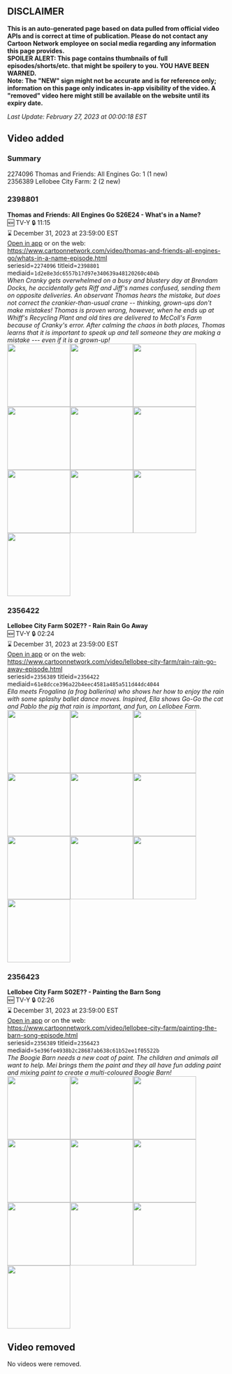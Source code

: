 ## DISCLAIMER
**This is an auto-generated page based on data pulled from official video APIs and is correct at time of publication. Please do not contact any Cartoon Network employee on social media regarding any information this page provides.**  
**SPOILER ALERT: This page contains thumbnails of full episodes/shorts/etc. that might be spoilery to you. YOU HAVE BEEN WARNED.**  
**Note: The "NEW" sign might not be accurate and is for reference only; information on this page only indicates in-app visibility of the video. A "removed" video here might still be available on the website until its expiry date.**  

_Last Update: February 27, 2023 at 00:00:18 EST_
## Video added
### Summary
2274096 Thomas and Friends: All Engines Go: 1 (1 new)  
2356389 Lellobee City Farm: 2 (2 new)  
### 2398801
**Thomas and Friends: All Engines Go S26E24 - What's in a Name?**  
🆕 TV-Y 🔒 11:15  
⌛ December 31, 2023 at 23:59:00 EST  
[Open in app](https://cnvideo.sercomkc.org/redirector.html?type=cnapp&seriesid=1000000000093702&titleid=2398801&mediaid=1d2e8e3dc6557b17d97e340639a48120260c404b) or on the web: https://www.cartoonnetwork.com/video/thomas-and-friends-all-engines-go/whats-in-a-name-episode.html  
seriesid=`2274096` titleid=`2398801` mediaid=`1d2e8e3dc6557b17d97e340639a48120260c404b`  
_When Cranky gets overwhelmed on a busy and blustery day at Brendam Docks, he accidentally gets Riff and Jiff's names confused, sending them on opposite deliveries. An observant Thomas hears the mistake, but does not correct the crankier-than-usual crane -- thinking, grown-ups don't make mistakes! Thomas is proven wrong, however, when he ends up at Whiff's Recycling Plant and old tires are delivered to McColl's Farm because of Cranky's error. After calming the chaos in both places, Thomas learns that it is important to speak up and tell someone they are making a mistake --- even if it is a grown-up!_  
<a href="https://s3.amazonaws.com/cartoonorchestrator/2398801_001_1280x720.jpg"><img src="https://s3.amazonaws.com/cartoonorchestrator/2398801_001_640x360.jpg" height="144px" /></a><a href="https://s3.amazonaws.com/cartoonorchestrator/2398801_002_1280x720.jpg"><img src="https://s3.amazonaws.com/cartoonorchestrator/2398801_002_640x360.jpg" height="144px" /></a><a href="https://s3.amazonaws.com/cartoonorchestrator/2398801_003_1280x720.jpg"><img src="https://s3.amazonaws.com/cartoonorchestrator/2398801_003_640x360.jpg" height="144px" /></a><a href="https://s3.amazonaws.com/cartoonorchestrator/2398801_004_1280x720.jpg"><img src="https://s3.amazonaws.com/cartoonorchestrator/2398801_004_640x360.jpg" height="144px" /></a><a href="https://s3.amazonaws.com/cartoonorchestrator/2398801_005_1280x720.jpg"><img src="https://s3.amazonaws.com/cartoonorchestrator/2398801_005_640x360.jpg" height="144px" /></a><a href="https://s3.amazonaws.com/cartoonorchestrator/2398801_006_1280x720.jpg"><img src="https://s3.amazonaws.com/cartoonorchestrator/2398801_006_640x360.jpg" height="144px" /></a><a href="https://s3.amazonaws.com/cartoonorchestrator/2398801_007_1280x720.jpg"><img src="https://s3.amazonaws.com/cartoonorchestrator/2398801_007_640x360.jpg" height="144px" /></a><a href="https://s3.amazonaws.com/cartoonorchestrator/2398801_008_1280x720.jpg"><img src="https://s3.amazonaws.com/cartoonorchestrator/2398801_008_640x360.jpg" height="144px" /></a><a href="https://s3.amazonaws.com/cartoonorchestrator/2398801_009_1280x720.jpg"><img src="https://s3.amazonaws.com/cartoonorchestrator/2398801_009_640x360.jpg" height="144px" /></a><a href="https://s3.amazonaws.com/cartoonorchestrator/2398801_010_1280x720.jpg"><img src="https://s3.amazonaws.com/cartoonorchestrator/2398801_010_640x360.jpg" height="144px" /></a>
### 2356422
**Lellobee City Farm S02E?? - Rain Rain Go Away**  
🆕 TV-Y 🔒 02:24  
⌛ December 31, 2023 at 23:59:00 EST  
[Open in app](https://cnvideo.sercomkc.org/redirector.html?type=cnapp&seriesid=1000000000093702&titleid=2356422&mediaid=61e8dcce396a22b4eec4581a485a511d44dc4044) or on the web: https://www.cartoonnetwork.com/video/lellobee-city-farm/rain-rain-go-away-episode.html  
seriesid=`2356389` titleid=`2356422` mediaid=`61e8dcce396a22b4eec4581a485a511d44dc4044`  
_Ella meets Frogalina (a frog ballerina) who shows her how to enjoy the rain with some splashy ballet dance moves. Inspired, Ella shows Go-Go the cat and Pablo the pig that rain is important, and fun, on Lellobee Farm._  
<a href="https://s3.amazonaws.com/cartoonorchestrator/2356422_001_1280x720.jpg"><img src="https://s3.amazonaws.com/cartoonorchestrator/2356422_001_640x360.jpg" height="144px" /></a><a href="https://s3.amazonaws.com/cartoonorchestrator/2356422_002_1280x720.jpg"><img src="https://s3.amazonaws.com/cartoonorchestrator/2356422_002_640x360.jpg" height="144px" /></a><a href="https://s3.amazonaws.com/cartoonorchestrator/2356422_003_1280x720.jpg"><img src="https://s3.amazonaws.com/cartoonorchestrator/2356422_003_640x360.jpg" height="144px" /></a><a href="https://s3.amazonaws.com/cartoonorchestrator/2356422_004_1280x720.jpg"><img src="https://s3.amazonaws.com/cartoonorchestrator/2356422_004_640x360.jpg" height="144px" /></a><a href="https://s3.amazonaws.com/cartoonorchestrator/2356422_005_1280x720.jpg"><img src="https://s3.amazonaws.com/cartoonorchestrator/2356422_005_640x360.jpg" height="144px" /></a><a href="https://s3.amazonaws.com/cartoonorchestrator/2356422_006_1280x720.jpg"><img src="https://s3.amazonaws.com/cartoonorchestrator/2356422_006_640x360.jpg" height="144px" /></a><a href="https://s3.amazonaws.com/cartoonorchestrator/2356422_007_1280x720.jpg"><img src="https://s3.amazonaws.com/cartoonorchestrator/2356422_007_640x360.jpg" height="144px" /></a><a href="https://s3.amazonaws.com/cartoonorchestrator/2356422_008_1280x720.jpg"><img src="https://s3.amazonaws.com/cartoonorchestrator/2356422_008_640x360.jpg" height="144px" /></a><a href="https://s3.amazonaws.com/cartoonorchestrator/2356422_009_1280x720.jpg"><img src="https://s3.amazonaws.com/cartoonorchestrator/2356422_009_640x360.jpg" height="144px" /></a><a href="https://s3.amazonaws.com/cartoonorchestrator/2356422_010_1280x720.jpg"><img src="https://s3.amazonaws.com/cartoonorchestrator/2356422_010_640x360.jpg" height="144px" /></a>
### 2356423
**Lellobee City Farm S02E?? - Painting the Barn Song**  
🆕 TV-Y 🔒 02:26  
⌛ December 31, 2023 at 23:59:00 EST  
[Open in app](https://cnvideo.sercomkc.org/redirector.html?type=cnapp&seriesid=1000000000093702&titleid=2356423&mediaid=5e396fe4938b2c28687ab638c61b52ee1f05522b) or on the web: https://www.cartoonnetwork.com/video/lellobee-city-farm/painting-the-barn-song-episode.html  
seriesid=`2356389` titleid=`2356423` mediaid=`5e396fe4938b2c28687ab638c61b52ee1f05522b`  
_The Boogie Barn needs a new coat of paint. The children and animals all want to help. Mei brings them the paint and they all have fun adding paint and mixing paint to create a multi-coloured Boogie Barn!_  
<a href="https://s3.amazonaws.com/cartoonorchestrator/2356423_001_1280x720.jpg"><img src="https://s3.amazonaws.com/cartoonorchestrator/2356423_001_640x360.jpg" height="144px" /></a><a href="https://s3.amazonaws.com/cartoonorchestrator/2356423_002_1280x720.jpg"><img src="https://s3.amazonaws.com/cartoonorchestrator/2356423_002_640x360.jpg" height="144px" /></a><a href="https://s3.amazonaws.com/cartoonorchestrator/2356423_003_1280x720.jpg"><img src="https://s3.amazonaws.com/cartoonorchestrator/2356423_003_640x360.jpg" height="144px" /></a><a href="https://s3.amazonaws.com/cartoonorchestrator/2356423_004_1280x720.jpg"><img src="https://s3.amazonaws.com/cartoonorchestrator/2356423_004_640x360.jpg" height="144px" /></a><a href="https://s3.amazonaws.com/cartoonorchestrator/2356423_005_1280x720.jpg"><img src="https://s3.amazonaws.com/cartoonorchestrator/2356423_005_640x360.jpg" height="144px" /></a><a href="https://s3.amazonaws.com/cartoonorchestrator/2356423_006_1280x720.jpg"><img src="https://s3.amazonaws.com/cartoonorchestrator/2356423_006_640x360.jpg" height="144px" /></a><a href="https://s3.amazonaws.com/cartoonorchestrator/2356423_007_1280x720.jpg"><img src="https://s3.amazonaws.com/cartoonorchestrator/2356423_007_640x360.jpg" height="144px" /></a><a href="https://s3.amazonaws.com/cartoonorchestrator/2356423_008_1280x720.jpg"><img src="https://s3.amazonaws.com/cartoonorchestrator/2356423_008_640x360.jpg" height="144px" /></a><a href="https://s3.amazonaws.com/cartoonorchestrator/2356423_009_1280x720.jpg"><img src="https://s3.amazonaws.com/cartoonorchestrator/2356423_009_640x360.jpg" height="144px" /></a><a href="https://s3.amazonaws.com/cartoonorchestrator/2356423_010_1280x720.jpg"><img src="https://s3.amazonaws.com/cartoonorchestrator/2356423_010_640x360.jpg" height="144px" /></a>
## Video removed
No videos were removed.  
